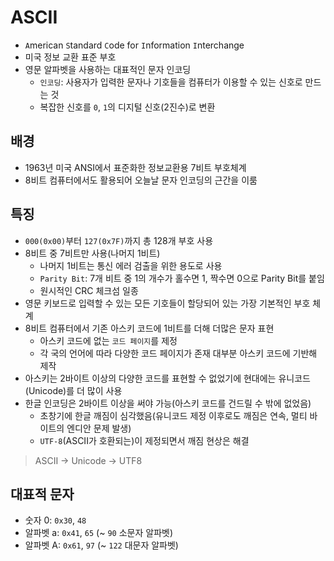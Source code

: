 # ASCII

- `A`merican `S`tandard `C`ode for `I`nformation `I`nterchange
- 미국 정보 교환 표준 부호
- 영문 알파벳을 사용하는 대표적인 문자 인코딩
  - `인코딩`: 사용자가 입력한 문자나 기호들을 컴퓨터가 이용할 수 있는 신호로 만드는 것
  - 복잡한 신호를 `0`, `1`의 디지털 신호(2진수)로 변환


## 배경
- 1963년 미국 ANSI에서 표준화한 정보교환용 7비트 부호체계
- 8비트 컴퓨터에서도 활용되어 오늘날 문자 인코딩의 근간을 이룸

## 특징
- `000(0x00)`부터 `127(0x7F)`까지 총 128개 부호 사용
- 8비트 중 7비트만 사용(나머지 1비트)
  - 나머지 1비트는 통신 에러 검출을 위한 용도로 사용
  - `Parity Bit`: 7개 비트 중 1의 개수가 홀수면 1, 짝수면 0으로 Parity Bit를 붙임
  - 원시적인 CRC 체크섬 일종
- 영문 키보드로 입력할 수 있는 모든 기호들이 할당되어 있는 가장 기본적인 부호 체계
- 8비트 컴퓨터에서 기존 아스키 코드에 1비트를 더해 더많은 문자 표현
  - 아스키 코드에 없는 `코드 페이지`를 제정
  - 각 국의 언어에 따라 다양한 코드 페이지가 존재 대부분 아스키 코드에 기반해 제작
- 아스키는 2바이트 이상의 다양한 코드를 표현할 수 없었기에 현대에는 유니코드(Unicode)를 더 많이 사용
- 한글 인코딩은 2바이트 이상을 써야 가능(아스키 코드를 건드릴 수 밖에 없었음)
  - 초창기에 한글 깨짐이 심각했음(유니코드 제정 이후로도 깨짐은 연속, 멀티 바이트의 엔디안 문제 발생)
  - `UTF-8`(ASCII가 호환되는)이 제정되면서 깨짐 현상은 해결

> ASCII -> Unicode -> UTF8

## 대표적 문자
- 숫자 0: `0x30`, `48`
- 알파벳 a: `0x41`, `65` (~ `90` 소문자 알파벳)
- 알파벳 A: `0x61`, `97` (~ `122` 대문자 알파벳)